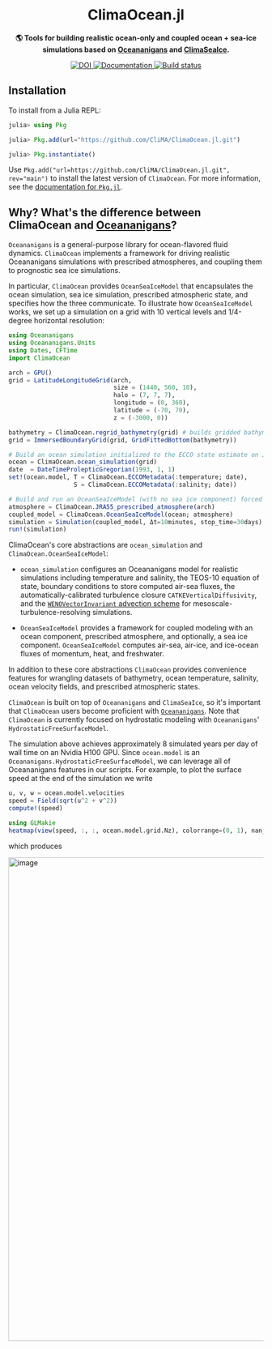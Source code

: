 <!-- Title -->
<h1 align="center">
  ClimaOcean.jl
</h1>

<!-- description -->
<p align="center">
  <strong>🌎 Tools for building realistic ocean-only and coupled ocean + sea-ice simulations based on
          <a href="https://github.com/CliMA/Oceananigans.jl">Oceananigans</a>
          and <a href="https://github.com/CliMA/ClimaSeaIce.jl">ClimaSeaIce</a>.</strong>
</p>

<!-- Information badges -->
<p align="center">

   <a href="https://doi.org/10.5281/zenodo.7677442">
    <img alt="DOI" src="https://zenodo.org/badge/DOI/10.5281/zenodo.7677442.svg?style=flat-square">
  </a>

  <a href="https://clima.github.io/ClimaOceanDocumentation/dev">
    <img alt="Documentation" src="https://img.shields.io/badge/documentation-in%20development-orange?style=flat-square">
  </a>

  <a href="https://buildkite.com/clima/climaocean-ci">
    <img alt="Build status" src="https://badge.buildkite.com/3113cca353b83df3b5855d3f0d69827124614aef7017c835d2.svg?style=flat-square">
  </a>

</p>

## Installation

To install from a Julia REPL:

```julia
julia> using Pkg

julia> Pkg.add(url="https://github.com/CliMA/ClimaOcean.jl.git")

julia> Pkg.instantiate()
```

Use `Pkg.add("url=https://github.com/CliMA/ClimaOcean.jl.git", rev="main")` to install the latest version of `ClimaOcean`.
For more information, see the [documentation for `Pkg.jl`](https://pkgdocs.julialang.org).

## Why? What's the difference between ClimaOcean and [Oceananigans](https://github.com/CliMA/Oceananigans.jl)?

`Oceananigans` is a general-purpose library for ocean-flavored fluid dynamics. 
`ClimaOcean` implements a framework for driving realistic Oceananigans simulations with prescribed atmospheres, and coupling them to prognostic sea ice simulations.

In particular, `ClimaOcean` provides `OceanSeaIceModel` that encapsulates the ocean simulation, sea ice simulation, prescribed atmospheric state, and specifies how the three communicate.
To illustrate how `OceanSeaIceModel` works, we set up a simulation on a grid with 10 vertical levels and 1/4-degree horizontal resolution:

```julia
using Oceananigans
using Oceananigans.Units
using Dates, CFTime
import ClimaOcean

arch = GPU()
grid = LatitudeLongitudeGrid(arch,
                             size = (1440, 560, 10),
                             halo = (7, 7, 7),
                             longitude = (0, 360),
                             latitude = (-70, 70),
                             z = (-3000, 0))

bathymetry = ClimaOcean.regrid_bathymetry(grid) # builds gridded bathymetry based on ETOPO1
grid = ImmersedBoundaryGrid(grid, GridFittedBottom(bathymetry))

# Build an ocean simulation initialized to the ECCO state estimate on Jan 1, 1993
ocean = ClimaOcean.ocean_simulation(grid)
date  = DateTimeProlepticGregorian(1993, 1, 1)
set!(ocean.model, T = ClimaOcean.ECCOMetadata(:temperature; date),
                  S = ClimaOcean.ECCOMetadata(:salinity; date))

# Build and run an OceanSeaIceModel (with no sea ice component) forced by JRA55 reanalysis
atmosphere = ClimaOcean.JRA55_prescribed_atmosphere(arch)
coupled_model = ClimaOcean.OceanSeaIceModel(ocean; atmosphere)
simulation = Simulation(coupled_model, Δt=10minutes, stop_time=30days)
run!(simulation)
```

ClimaOcean's core abstractions are `ocean_simulation` and `ClimaOcean.OceanSeaIceModel`:

* `ocean_simulation` configures an Oceananigans model for realistic simulations including temperature and salinity, the TEOS-10 equation of state, boundary conditions to store computed air-sea fluxes, the automatically-calibrated turbulence closure `CATKEVerticalDiffusivity`, and the [`WENOVectorInvariant` advection scheme](http://doi.org/10.1029/2023MS004130) for mesoscale-turbulence-resolving simulations.

* `OceanSeaIceModel` provides a framework for coupled modeling with an ocean component, prescribed atmosphere, and optionally, a sea ice component.
`OceanSeaIceModel` computes air-sea, air-ice, and ice-ocean fluxes of momentum, heat, and freshwater.

In addition to these core abstractions `ClimaOcean` provides convenience features for wrangling datasets of bathymetry, ocean temperature, salinity, ocean velocity fields, and prescribed atmospheric states.
    
`ClimaOcean` is built on top of `Oceananigans` and `ClimaSeaIce`, so it's important that `ClimaOcean` users become proficient with [`Oceananigans`](https://github.com/CliMA/Oceananigans.jl).
Note that `ClimaOcean` is currently focused on hydrostatic modeling with `Oceananigans`' `HydrostaticFreeSurfaceModel`.

The simulation above achieves approximately 8 simulated years per day of wall time on an Nvidia H100 GPU.
Since `ocean.model` is an `Oceananigans.HydrostaticFreeSurfaceModel`, we can leverage all of Oceananigans features in our scripts.
For example, to plot the surface speed at the end of the simulation we write

```julia
u, v, w = ocean.model.velocities
speed = Field(sqrt(u^2 + v^2))
compute!(speed)

using GLMakie
heatmap(view(speed, :, :, ocean.model.grid.Nz), colorrange=(0, 1), nan_color=:gray)
```

which produces

<img width="955" alt="image" src="https://github.com/user-attachments/assets/10f338ee-d873-4a99-ae03-ef8cc8797e81">
